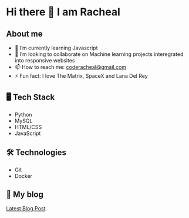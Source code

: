   # Hi there 👋 I am Racheal


## About me

- 🌱 I’m currently learning Javascript
- 👯 I’m looking to collaborate on Machine learning projects interegrated into responsive websites
- 📫 How to reach me: coderacheal@gmail.com
- ⚡ Fun fact: I love The Matrix, SpaceX and Lana Del Rey

## 🖥️ Tech Stack
- Python
- MySQL
- HTML/CSS
- JavaScript

## 🛠️ Technologies
- Git
- Docker

## 📰 My blog
[Latest Blog Post](https://rb.gy/1ssy6b)
